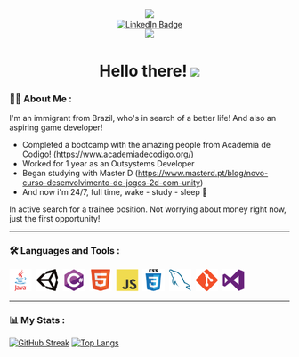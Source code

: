 <div id="header" align="center">
  <img src="https://media.giphy.com/media/lJNoBCvQYp7nq/giphy.gif" width="100"/>
  <div id="badges">
    <a href="https://www.linkedin.com/in/willian-rogerio-silva/">
      <img src="https://img.shields.io/badge/LinkedIn-blue?style=for-the-badge&logo=linkedin&logoColor=white" alt="LinkedIn Badge"/>
    </a>
  </div>
  <img src="https://komarev.com/ghpvc/?username=ItsaMeWill&style=flat-square&color=blue"/>
  <h1>
    Hello there! 
    <img src="https://media.giphy.com/media/35KomAE3Mj421dSv1r/giphy.gif" width="40"/>
  </h1>
</div>

### 👨‍💻 About Me :
I'm an immigrant from Brazil, who's in search of a better life! And also an aspiring game developer!

- Completed a bootcamp with the amazing people from Academia de Codigo! (https://www.academiadecodigo.org/)
- Worked for 1 year as an Outsystems Developer
- Began studying with Master D (https://www.masterd.pt/blog/novo-curso-desenvolvimento-de-jogos-2d-com-unity)
- And now i'm 24/7, full time, wake - study - sleep 💪

In active search for a trainee position. Not worrying about money right now, just the first opportunity!

---

### :hammer_and_wrench: Languages and Tools :
<div>
  <img src="https://github.com/devicons/devicon/blob/master/icons/java/java-original-wordmark.svg" title="Java" alt="Java" width="40" height="40"/>&nbsp;
  <img src="https://github.com/devicons/devicon/blob/master/icons/unity/unity-original.svg" title="Unity" alt="Unity" width="40" height="40"/>&nbsp;
  <img src="https://github.com/devicons/devicon/blob/master/icons/csharp/csharp-original.svg" title="CSharp" alt="CSharp" width="40" height="40"/>&nbsp;
  <img src="https://github.com/devicons/devicon/blob/master/icons/html5/html5-original.svg" title="Html5" alt="Html5" width="40" height="40"/>&nbsp;
  <img src="https://github.com/devicons/devicon/blob/master/icons/javascript/javascript-original.svg" title="Javascript" alt="Javascript" width="40" height="40"/>&nbsp;
  <img src="https://github.com/devicons/devicon/blob/master/icons/css3/css3-original-wordmark.svg" title="CSS" alt="CSS" width="40" height="40"/>&nbsp;
  <img src="https://github.com/devicons/devicon/blob/master/icons/mysql/mysql-original.svg" title="MySQL" alt="MySQL" width="40" height="40"/>&nbsp;
  <img src="https://github.com/devicons/devicon/blob/master/icons/git/git-original.svg" title="Git" alt="Git" width="40" height="40"/>&nbsp;
  <img src="https://github.com/devicons/devicon/blob/master/icons/visualstudio/visualstudio-plain.svg" title="VisualStudio" alt="VisualStudio" width="40" height="40"/>&nbsp;
</div>
  
 ---
 
 ### 📊 My Stats :
 
 [![GitHub Streak](http://github-readme-streak-stats.herokuapp.com?user=ItsaMeWill&theme=great-gatsby&date_format=M%20j%5B%2C%20Y%5D)](https://git.io/streak-stats)
 [![Top Langs](https://github-readme-stats.vercel.app/api/top-langs/?username=ItsaMeWill&layout=compact&theme=vision-friendly-dark)](https://github.com/anuraghazra/github-readme-stats)
